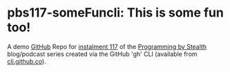 # pbs117-someFuncli: This is some fun too!
A demo [GitHub](https://github.com) Repo for [instalment 117](https://pbs.bartificer.net/pbs117) of the [Programming by Stealth](https://pbs.bartificer.net/) blog/podcast series created via the GitHub 'gh' CLI (available from [cli.github.co](https:/cli.github.com)).

